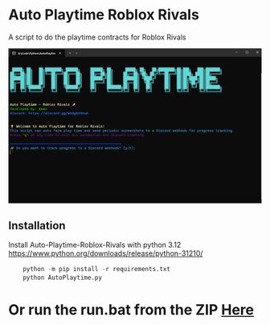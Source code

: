 
# Auto Playtime Roblox Rivals

A script to do the playtime contracts for Roblox Rivals 

![alt](image.png)

## Installation

Install Auto-Playtime-Roblox-Rivals with python 3.12
https://www.python.org/downloads/release/python-31210/

```python
    python -m pip install -r requirements.txt
    python AutoPlaytime.py
```

# Or run the run.bat from the ZIP [Here](https://github.com/eman225511/Auto-Playtime-Roblox-Rivals/releases/tag/v2)
